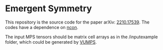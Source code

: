 # Emergent Symmetry

This repository is the source code for the paper arXiv: [2210.17539](https://arxiv.org/abs/2210.17539). The codes have a dependence on [ncon](https://arxiv.org/abs/1402.0939).

The input MPS tensors should be matrix cell arrays as in the /inputexample folder, which could be generated by [VUMPS](https://github.com/Darkdragon84/IMPS_ML_tools).
